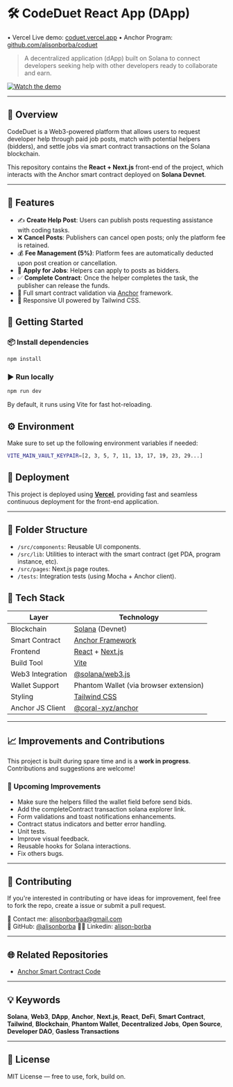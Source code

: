 # 🛠️ CodeDuet React App (DApp)

• Vercel Live demo: [coduet.vercel.app](https://coduet.vercel.app/)
• Anchor Program: [github.com/alisonborba/coduet](https://github.com/alisonborba/coduet)

> A decentralized application (dApp) built on Solana to connect developers seeking help with other developers ready to collaborate and earn.

[![Watch the demo](https://cdn.loom.com/sessions/thumbnails/ed79f09fc67648f983b47498ae12c987-45a003ce9fd4c10c-full-play.gif)](https://www.loom.com/share/ed79f09fc67648f983b47498ae12c987?t=116&sid=563115b6-c55f-4466-8e04-69cb992cb07b)

---

## 📌 Overview

CodeDuet is a Web3-powered platform that allows users to request developer help through paid job posts, match with potential helpers (bidders), and settle jobs via smart contract transactions on the Solana blockchain.

This repository contains the **React + Next.js** front-end of the project, which interacts with the Anchor smart contract deployed on **Solana Devnet**.

---

## 🚀 Features

- ✍️ **Create Help Post**: Users can publish posts requesting assistance with coding tasks.
- ❌ **Cancel Posts**: Publishers can cancel open posts; only the platform fee is retained.
- 💰 **Fee Management (5%)**: Platform fees are automatically deducted upon post creation or cancellation.
- 📩 **Apply for Jobs**: Helpers can apply to posts as bidders.
- ✅ **Complete Contract**: Once the helper completes the task, the publisher can release the funds.
- 🔐 Full smart contract validation via [Anchor](https://project-serum.github.io/anchor/) framework.
- 🎨 Responsive UI powered by Tailwind CSS.

## 🧪 Getting Started

### 📦 Install dependencies

```bash
npm install
```

### ▶️ Run locally

```bash
npm run dev
```

By default, it runs using Vite for fast hot-reloading.

## ⚙️ Environment

Make sure to set up the following environment variables if needed:

```bash
VITE_MAIN_VAULT_KEYPAIR=[2, 3, 5, 7, 11, 13, 17, 19, 23, 29...]
```

## 🚀 Deployment

This project is deployed using [**Vercel**](https://vercel.com), providing fast and seamless continuous deployment for the front-end application.

---

## 📂 Folder Structure

- `/src/components`: Reusable UI components.
- `/src/lib`: Utilities to interact with the smart contract (get PDA, program instance, etc).
- `/src/pages`: Next.js page routes.
- `/tests`: Integration tests (using Mocha + Anchor client).

## 🧰 Tech Stack

| Layer            | Technology                                                              |
| ---------------- | ----------------------------------------------------------------------- |
| Blockchain       | [Solana](https://solana.com/) (Devnet)                                  |
| Smart Contract   | [Anchor Framework](https://github.com/coral-xyz/anchor)                 |
| Frontend         | [React](https://reactjs.org/) + [Next.js](https://nextjs.org/)          |
| Build Tool       | [Vite](https://vitejs.dev/)                                             |
| Web3 Integration | [@solana/web3.js](https://github.com/solana-labs/solana-web3.js)        |
| Wallet Support   | Phantom Wallet (via browser extension)                                  |
| Styling          | [Tailwind CSS](https://tailwindcss.com/)                                |
| Anchor JS Client | [@coral-xyz/anchor](https://github.com/coral-xyz/anchor/tree/master/ts) |

---

## 📈 Improvements and Contributions

This project is built during spare time and is a **work in progress**. Contributions and suggestions are welcome!

### 🔧 Upcoming Improvements

- Make sure the helpers filled the wallet field before send bids.
- Add the completeContract transaction solana explorer link.
- Form validations and toast notifications enhancements.
- Contract status indicators and better error handling.
- Unit tests.
- Improve visual feedback.
- Reusable hooks for Solana interactions.
- Fix others bugs.

---

## 🤝 Contributing

If you're interested in contributing or have ideas for improvement, feel free to fork the repo, create a issue or submit a pull request.

📧 Contact me: [alisonborbaa@gmail.com](mailto:alisonborbaa@gmail.com)  
🔗 GitHub: [@alisonborba](https://github.com/alisonborba)
👨‍💼 Linkedin: [alison-borba](https://www.linkedin.com/in/alison-borba/)

---

## 🌐 Related Repositories

- [Anchor Smart Contract Code](https://github.com/alisonborba/coduet)

---

## 💡 Keywords

**Solana**, **Web3**, **DApp**, **Anchor**, **Next.js**, **React**, **DeFi**, **Smart Contract**,  
**Tailwind**, **Blockchain**, **Phantom Wallet**, **Decentralized Jobs**, **Open Source**,  
**Developer DAO**, **Gasless Transactions**

---

## 📜 License

MIT License — free to use, fork, build on.


